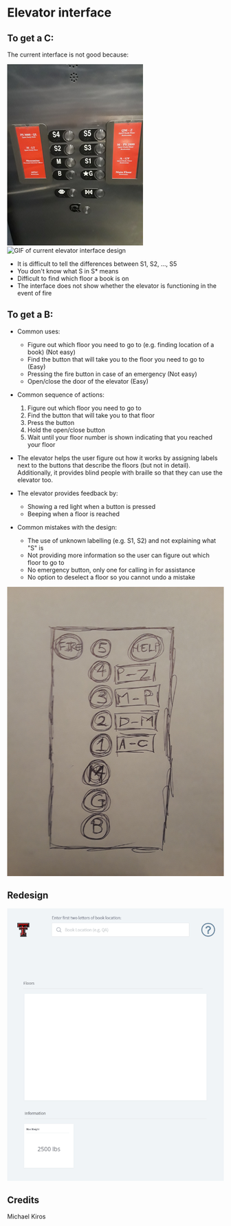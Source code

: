 # Elevator interface

## To get a C:

The current interface is not good because:

![Image of current elevator interface design](images/current.png)
![GIF of current elevator interface design](gifs/demo.gif)

* It is difficult to tell the differences between S1, S2, ..., S5
* You don't know what S in S* means
* Difficult to find which floor a book is on
* The interface does not show whether the elevator is functioning in the event of fire

## To get a B:

* Common uses:
  * Figure out which floor you need to go to (e.g. finding location of a book) (Not easy)
  * Find the button that will take you to the floor you need to go to (Easy)
  * Pressing the fire button in case of an emergency (Not easy)
  * Open/close the door of the elevator (Easy)
  
* Common sequence of actions:
  1. Figure out which floor you need to go to
  2. Find the button that will take you to that floor
  3. Press the button
  4. Hold the open/close button
  5. Wait until your floor number is shown indicating that you reached your floor

* The elevator helps the user figure out how it works by assigning labels next to the buttons that describe the floors (but not in detail). Additionally, it provides blind people with braille so that they can use the elevator too.

* The elevator provides feedback by:
  * Showing a red light when a button is pressed
  * Beeping when a floor is reached

* Common mistakes with the design:
  * The use of unknown labelling (e.g. S1, S2) and not explaining what "S" is
  * Not providing more information so the user can figure out which floor to go to
  * No emergency button, only one for calling in for assistance
  * No option to deselect a floor so you cannot undo a mistake

![Image of prototype](images/sketch.jpg)

## Redesign

![GIF of redesign](gifs/redesign-demo.gif)

## Credits
Michael Kiros
